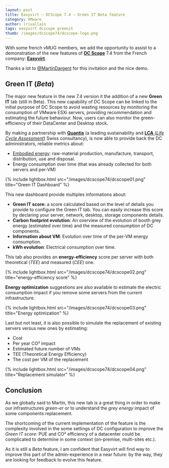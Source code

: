```yaml
---
layout: post
title: Easyvirt – DCScope 7.4 – Green IT Beta feature
category: VMware
author: lrivallain
tags: easyvirt dcscope greenit
thumb: /images/dcscope74/dcscope-logo.png
---
```


With some french vMUG members, we add the opportunity to assist to a demonstration of the new features of [**DC Scope**](https://www.easyvirt.com/en/dcscope-operations-management/) 7.4 from the French company: [**Easyvirt**](https://www.easyvirt.com/en/).

Thanks a lot to [@MartinDargent](https://twitter.com/martindargent) for this invitation and the nice demo.

## Green IT (*Beta*)

The major new feature in the new 7.4 version it the addition of a new **Green IT** tab (still in Beta). This new capability of DC Scope can be linked to the initial purpose of DC Scope to avoid wasting resources by monitoring the consumption of VMware ESXi servers, providing recommendation and estimating the future behaviour. Now, users can also monitor the green-efficiency of their DataCenter and Desktop stock.

By making a partnership with [**Quantis**](https://quantis-intl.com/) (a leading sustainability and [**LCA** (*Life Cycle Assessment*)](https://en.wikipedia.org/wiki/Life-cycle_assessment) Swiss consultancy), is now able to provide back the DC administrators, reliable metrics about:

* [Embodied energy](https://en.wikipedia.org/wiki/Embodied_energy): raw-material production, manufacture, transport, distribution, use and disposal.
* Energy consumption over time (that was already collected for both servers and per-VM)

{% include lightbox.html src="/images/dcscope74/dcscope01.png" title="Green IT Dashboard" %}

This new dashboard provide multiples informations about:

* **Green IT score:** a score calculated based on the level of details you provide to configure the Green IT tab. You can easily increase this score by declaring your server, network, desktop, storage components details.
* **Carbon footprint evolution**: An overview of the evolution of booth grey energy (estimated over time) and the measured consumption of DC components.
* **Information about VM**: Evolution over time of the per-VM energy consumption.
* **kWh evolution**: Electrical consumption over time.

This tab also provides an **energy-efficiency** score per server with both theoretical (*TEE*) and measured (*CEE*) one.

{% include lightbox.html src="/images/dcscope74/dcscope02.png" title="energy-efficiency score" %}

**Energy optimization** suggestions are also available to estimate the electric consumption impact if you remove some servers from the current infrastructure.

{% include lightbox.html src="/images/dcscope74/dcscope03.png" title="Energy optimization" %}

Last but not least, it is also possible to simulate the replacement of existing servers versus new ones by estimating:

* Cost
* Per year CO² impact
* Estimated future number of VMs
* TEE (Theoretical Energy Efficiency)
* The cost per VM of the replacement

{% include lightbox.html src="/images/dcscope74/dcscope04.png" title="Replacement simulator" %}

## Conclusion

As we globally said to Martin, this new tab is a great thing in order to make our infrastructures *green-er* or to understand the *grey energy* impact of some components replacement.

The shortcoming of the current implementation of the feature is the complexity involved in the some settings of DC configuration to improve the *Green IT score*: PUE and CO² efficiency of a datacenter could be complicated to determine in some context (on-premise, multi-sites etc.).

As it is still a *Beta* feature, I am confident that Easyvirt will find way to improve this part of the admin-experience in a near future: by the way, they are looking for feedback to evolve this feature.
